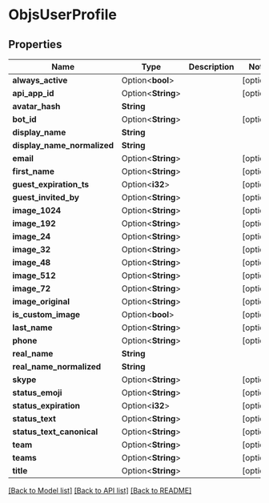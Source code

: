 # ObjsUserProfile

## Properties

Name | Type | Description | Notes
------------ | ------------- | ------------- | -------------
**always_active** | Option<**bool**> |  | [optional]
**api_app_id** | Option<**String**> |  | [optional]
**avatar_hash** | **String** |  | 
**bot_id** | Option<**String**> |  | [optional]
**display_name** | **String** |  | 
**display_name_normalized** | **String** |  | 
**email** | Option<**String**> |  | [optional]
**first_name** | Option<**String**> |  | [optional]
**guest_expiration_ts** | Option<**i32**> |  | [optional]
**guest_invited_by** | Option<**String**> |  | [optional]
**image_1024** | Option<**String**> |  | [optional]
**image_192** | Option<**String**> |  | [optional]
**image_24** | Option<**String**> |  | [optional]
**image_32** | Option<**String**> |  | [optional]
**image_48** | Option<**String**> |  | [optional]
**image_512** | Option<**String**> |  | [optional]
**image_72** | Option<**String**> |  | [optional]
**image_original** | Option<**String**> |  | [optional]
**is_custom_image** | Option<**bool**> |  | [optional]
**last_name** | Option<**String**> |  | [optional]
**phone** | Option<**String**> |  | [optional]
**real_name** | **String** |  | 
**real_name_normalized** | **String** |  | 
**skype** | Option<**String**> |  | [optional]
**status_emoji** | Option<**String**> |  | [optional]
**status_expiration** | Option<**i32**> |  | [optional]
**status_text** | Option<**String**> |  | [optional]
**status_text_canonical** | Option<**String**> |  | [optional]
**team** | Option<**String**> |  | [optional]
**teams** | Option<**String**> |  | [optional]
**title** | Option<**String**> |  | [optional]

[[Back to Model list]](../README.md#documentation-for-models) [[Back to API list]](../README.md#documentation-for-api-endpoints) [[Back to README]](../README.md)


